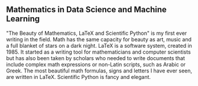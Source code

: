 ## Mathematics in Data Science and Machine Learning

"The Beauty of Mathematics, LaTeX and Scientific Python" is my first ever writing in the field. Math has the same capacity for beauty as art, music and a full blanket of stars on a dark night. LaTeX is a software system, created in 1985. It started as a writing tool for mathematicians and computer scientists but has also been taken by scholars who needed to write documents that include complex math expressions or non-Latin scripts, such as Arabic or Greek. The most beautiful math formulas, signs and letters I have ever seen, are written in LaTeX. Scientific Python is fancy and elegant.
